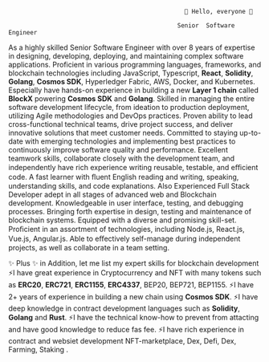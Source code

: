                                                      👋 Hello, everyone 👋

                                                   Senior  Software  Engineer

 As a highly skilled Senior Software Engineer with over 8 years of expertise in designing, developing, deploying, and maintaining complex software applications. Proficient in various programming languages, frameworks, and blockchain technologies including JavaScript, Typescript, **React**, **Solidity**, **Golang**, **Cosmos SDK**, Hyperledger Fabric, AWS, Docker, and Kubernetes. 
 Especially have hands-on experience in building a new **Layer 1 chain** called **BlockX** powering **Cosmos SDK** and **Golang**. 
 Skilled in managing the entire software development lifecycle, from ideation to production deployment, utilizing Agile methodologies and DevOps practices. Proven ability to lead cross-functional technical teams, drive project success, and deliver innovative solutions that meet customer needs. Committed to staying up-to-date with emerging technologies and implementing best practices to continuously improve software quality and performance.
 Excellent teamwork skills, collaborate closely with the development team, and independently have rich experience writing reusable, testable, and eﬃcient code. A fast learner with ﬂuent English reading and writing, speaking, understanding skills, and code explanations. Also Experienced Full Stack Developer adept in all stages of advanced web and Blockchain development. Knowledgeable in user interface, testing, and debugging processes. 
  Bringing forth expertise in design, testing and maintenance of blockchain systems. Equipped with a diverse and promising skill-set. Proﬁcient in an assortment of technologies, including Node.js, React.js, Vue.js, Angular.js. Able to eﬀectively self-manage during independent projects, as well as collaborate in a team setting. 
  

✨ Plus ✨
in Addition, let me list my expert skills for blockchain development
⚡I have great experience in Cryptocurrency and NFT with many tokens such as **ERC20**, **ERC721**, **ERC1155**, **ERC4337**, BEP20, BEP721, BEP1155.
⚡I have 2+ years of experience in building a new chain using **Cosmos SDK**.
⚡I have deep knowledge in contract development languages such as **Solidity**, **Golang** and **Rust**.
⚡I have the technical know-how to prevent from attacting and have good knowledge to reduce fas fee.
⚡I have rich experience in contract and websiet development NFT-marketplace, Dex, Defi, Dex, Farming, Staking .

<!--
**SuperSmile0426/SuperSmile0426** is a ✨ _special_ ✨ repository because its `README.md` (this file) appears on your GitHub profile.

Here are some ideas to get you started:

- 🔭 I’m currently working on ...
- 🌱 I’m currently learning ...
- 👯 I’m looking to collaborate on ...
- 🤔 I’m looking for help with ...
- 💬 Ask me about ...
- 📫 How to reach me: ...
- 😄 Pronouns: ...
- ⚡ Fun fact: ...
-->
